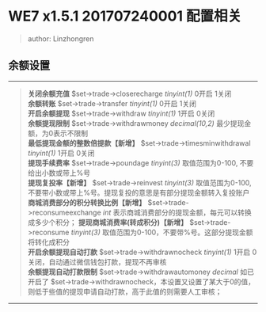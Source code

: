 WE7 x1.5.1 201707240001 配置相关
==========================================
> author: Linzhongren

## 余额设置  
----------------------------------------------------------------------------------------------------------------
> __关闭余额充值__  $set->trade->closerecharge   _tinyint(1)_ 0开启  1关闭  
> __余额转账__ $set->trade->transfer   _tinyint(1)_   0开启  1关闭  
> __开启余额提现__  $set->trade->withdraw   _tinyint(1)_   1开启  0关闭  
> __余额提现限制__ $set->trade->withdrawmoney   _decimal(10,2)_   最少提现金额，为0表示不限制   
> __最低提现金额的整数倍提款【新增】__  $set->trade->timesminwithdrawal   _tinyint(1)_  1开启  0关闭  
> __提现手续费率__  $set->trade->poundage  _tinyint(3)_ 取值范围为0-100, 不要给出小数或带上%号   
> __提现复投率【新增】__  $set->trade->reinvest   _tinyint(3)_ 取值范围为0-100, 不要带小数或带上%号。提现复投的意思是有部分提现金额转入复投账户  
> __商城消费部分的积分转换比例【新增】__ $set->trade->reconsumeexchange _int_ 表示商城消费部分的提现金额，每元可以转换成多少个积分；
> __提现商城消费率(转成积分)【新增】__ $set->trade->reconsume   _tinyint(3)_  取值范围为0-100，不要带%号。这部分提现金额将转化成积分  
> __开启余额提现自动打款__ $set->trade->withdrawnocheck  _tinyint(1)_ 1开启 0关闭，自动通过微信钱包打款，提现不再审核  
> __余额提现自动打款限制__ $set->trade->withdrawautomoney  _decimal_ 如已开启了 $set->trade->withdrawnocheck，本设置又设置了某大于0的值，则低于些值的提现申请自动打款，高于此值的则需要人工审核；
--------------------------------------------------------------------------------------------------------------


